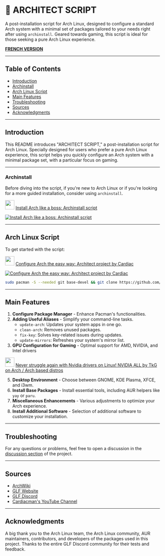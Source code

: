 # 🐧 ARCHITECT SCRIPT

A post-installation script for Arch Linux, designed to configure a standard Arch system with a minimal set of packages tailored to your needs right after using `archinstall`. Geared towards gaming, this script is ideal for those seeking a pure Arch Linux experience.

**[FRENCH VERSION](https://github.com/Gaming-Linux-FR/Architect/blob/main/README.md)**

---

## Table of Contents

- [Introduction](#introduction)
- [Archinstall](#archinstall)
- [Arch Linux Script](#arch-linux-script)
- [Main Features](#main-features)
- [Troubleshooting](#troubleshooting)
- [Sources](#sources)
- [Acknowledgments](#acknowledgments)

---

## Introduction

This README introduces "ARCHITECT SCRIPT," a post-installation script for Arch Linux. Specially designed for users who prefer a pure Arch Linux experience, this script helps you quickly configure an Arch system with a minimal package set, with a particular focus on gaming.

---

### Archinstall

Before diving into the script, if you're new to Arch Linux or if you're looking for a more guided installation, consider using `archinstall`.

<img src="https://github.com/Cardiacman13/tuto-archlinux-fr/blob/main/assets/images/LOGO-A1RM4X-2K.png" width="30" height="30"> [ Install Arch like a boss: Archinstall script ](https://youtu.be/56u5tddLxCI?si=0DKyfDp7hQGTfLny)

[![Install Arch like a boss: Archinstall script](https://img.youtube.com/vi/56u5tddLxCI/0.jpg)](https://youtu.be/56u5tddLxCI?si=0DKyfDp7hQGTfLny)

---

## Arch Linux Script

To get started with the script:

<img src="https://github.com/Cardiacman13/tuto-archlinux-fr/blob/main/assets/images/LOGO-A1RM4X-2K.png" width="30" height="30"> [ Configure Arch the easy way: Architect project by Cardiac ](https://youtu.be/0MV3MxmO7ns?si=eOMc-e4wdSwv1Fbb)

[![Configure Arch the easy way: Architect project by Cardiac](https://img.youtube.com/vi/0MV3MxmO7ns/0.jpg)](https://youtu.be/0MV3MxmO7ns?si=eOMc-e4wdSwv1Fbb)

```bash
sudo pacman -S --needed git base-devel && git clone https://github.com/Cardiacman13/Architect.git ~/Architect && cd ~/Architect && chmod +x ./architect.sh && ./architect.sh
```

---

## Main Features

1. **Configure Package Manager** - Enhance Pacman's functionalities.
2. **Adding Useful Aliases** - Simplify your command-line tasks.
   - `update-arch`: Updates your system apps in one go.
   - `clean-arch`: Removes unused packages.
   - `fix-key`: Solves key-related issues during updates.
   - `update-mirrors`: Refreshes your system's mirror list.
3. **GPU Configuration for Gaming** - Optimal support for AMD, NVIDIA, and Intel drivers

<img src="https://github.com/Cardiacman13/tuto-archlinux-fr/blob/main/assets/images/LOGO-A1RM4X-2K.png" width="30" height="30"> [ Never struggle again with Nvidia drivers on Linux! NVIDIA ALL by TkG on Arch / Arch based distros ](https://www.youtube.com/watch?v=QW2XGMAu6VE)

5. **Desktop Environment** - Choose between GNOME, KDE Plasma, XFCE, and i3wm.
6. **Install Base Packages** - Install essential tools, including AUR helpers like `yay` or `paru`.
7. **Miscellaneous Enhancements** - Various adjustments to optimize your Arch experience.
8. **Install Additional Software** - Selection of additional software to customize your installation.

---

## Troubleshooting

For any questions or problems, feel free to open a discussion in the [discussion section](https://github.com/Cardiacman13/Architect/discussions) of the project.

---

## Sources

- [ArchWiki](https://wiki.archlinux.org/)
- [GLF Website](https://www.gaminglinux.fr/)
- [GLF Discord](http://discord.gg/EP3Jm8YMvj)
- [Cardiacman's YouTube Channel](https://www.youtube.com/@Cardiacman)

---

## Acknowledgments

A big thank you to the Arch Linux team, the Arch Linux community, AUR maintainers, contributors, and developers of the packages used in this project. Thanks to the entire GLF Discord community for their tests and feedback.
